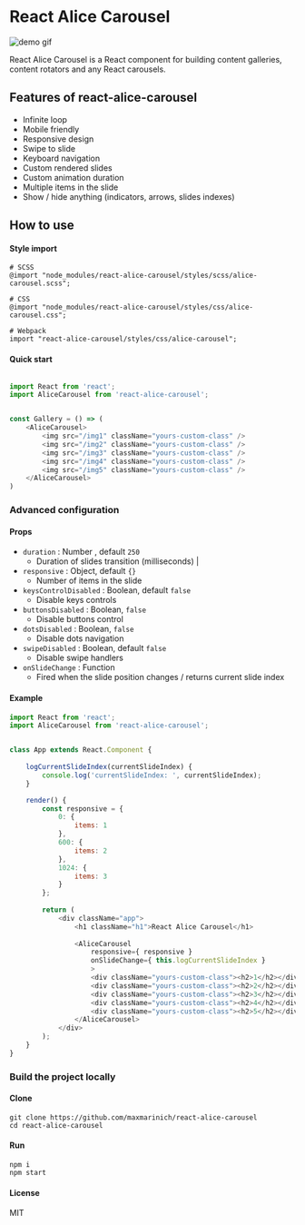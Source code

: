 # React Alice Carousel

![demo gif](https://github.com/maxmarinich/react-alice-carousel/blob/master/source/i/react-alice-carousel.gif)


React Alice Carousel is a React component for building content galleries, content rotators and any React carousels.

## Features of react-alice-carousel

* Infinite loop
* Mobile friendly
* Responsive design
* Swipe to slide
* Keyboard navigation
* Custom rendered slides
* Custom animation duration
* Multiple items in the slide
* Show / hide anything (indicators, arrows, slides indexes)

## How to use


#### Style import

```
# SCSS
@import "node_modules/react-alice-carousel/styles/scss/alice-carousel.scss";

```
```
# CSS 
@import "node_modules/react-alice-carousel/styles/css/alice-carousel.css";
```
```
# Webpack
import "react-alice-carousel/styles/css/alice-carousel";

```

#### Quick start

```javascript

import React from 'react';
import AliceCarousel from 'react-alice-carousel';


const Gallery = () => (
    <AliceCarousel>
        <img src="/img1" className="yours-custom-class" />
        <img src="/img2" className="yours-custom-class" />
        <img src="/img3" className="yours-custom-class" />
        <img src="/img4" className="yours-custom-class" />
        <img src="/img5" className="yours-custom-class" />
    </AliceCarousel>
)

```

### Advanced configuration


#### Props
* `duration` : Number , default  `250` 
    - Duration of slides transition (milliseconds) |
* `responsive` : Object, default `{}`
    - Number of items in the slide 
* `keysControlDisabled` :  Boolean, default `false`
     - Disable keys controls
* `buttonsDisabled` : Boolean, `false`
    - Disable buttons control
* `dotsDisabled` : Boolean, `false`
     - Disable dots navigation
* `swipeDisabled` : Boolean, default `false`
     - Disable swipe handlers
* `onSlideChange` : Function
    - Fired when the slide position changes / returns current slide index

#### Example

```javascript
import React from 'react';
import AliceCarousel from 'react-alice-carousel';


class App extends React.Component {
    
    logCurrentSlideIndex(currentSlideIndex) { 
        console.log('currentSlideIndex: ', currentSlideIndex); 
    }

    render() {
        const responsive = {
            0: {
                items: 1
            },
            600: {
                items: 2
            },
            1024: {
                items: 3
            }
        };
        
        return (
            <div className="app">
                <h1 className="h1">React Alice Carousel</h1>
                
                <AliceCarousel
                    responsive={ responsive }
                    onSlideChange={ this.logCurrentSlideIndex }
                    >
                    <div className="yours-custom-class"><h2>1</h2></div>
                    <div className="yours-custom-class"><h2>2</h2></div>
                    <div className="yours-custom-class"><h2>3</h2></div>
                    <div className="yours-custom-class"><h2>4</h2></div>
                    <div className="yours-custom-class"><h2>5</h2></div>
                </AliceCarousel>
            </div>
        );
    }
}
```

### Build the project locally

#### Clone
```apacheconfig
git clone https://github.com/maxmarinich/react-alice-carousel
cd react-alice-carousel
```
#### Run

```apacheconfig
npm i
npm start
```

#### License

MIT
